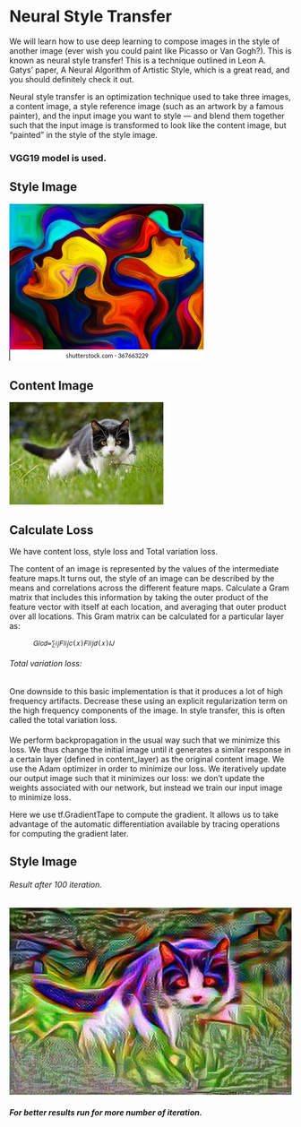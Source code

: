 # Neural Style Transfer

We will learn how to use deep learning to compose images in the style of another image (ever wish you could paint like Picasso or Van Gogh?). This is known as neural style transfer! This is a technique outlined in Leon A. Gatys’ paper, A Neural Algorithm of Artistic Style, which is a great read, and you should definitely check it out.

Neural style transfer is an optimization technique used to take three images, a content image, a style reference image (such as an artwork by a famous painter), and the input image you want to style — and blend them together such that the input image is transformed to look like the content image, but “painted” in the style of the style image.
### VGG19 model is used. 
## Style Image
![alt text](https://github.com/Aditya-Dubey16/Neural_Style_Transfer/blob/main/2.jpg)
## Content Image 
![alt text](https://github.com/Aditya-Dubey16/Neural_Style_Transfer/blob/main/5.jpg)

## Calculate Loss
We have content loss, style loss and Total variation loss.

The content of an image is represented by the values of the intermediate feature maps.It turns out, the style of an image can be described by the means and correlations across the different feature maps. Calculate a Gram matrix that includes this information by taking the outer product of the feature vector with itself at each location, and averaging that outer product over all locations. This Gram matrix can be calculated for a particular layer as:

          𝐺𝑙𝑐𝑑=∑𝑖𝑗𝐹𝑙𝑖𝑗𝑐(𝑥)𝐹𝑙𝑖𝑗𝑑(𝑥)𝐼𝐽
          

###### Total variation loss:
One downside to this basic implementation is that it produces a lot of high frequency artifacts. Decrease these using an explicit regularization term on the high frequency components of the image. In style transfer, this is often called the total variation loss.
####
We perform backpropagation in the usual way such that we minimize this  loss. We thus change the initial image until it generates a similar response in a certain layer (defined in content_layer) as the original content image. We use the Adam optimizer in order to minimize our loss. We iteratively update our output image such that it minimizes our loss: we don’t update the weights associated with our network, but instead we train our input image to minimize loss.

Here we use tf.GradientTape to compute the gradient. It allows us to take advantage of the automatic differentiation available by tracing operations for computing the gradient later.
## Style Image
###### Result after 100 iteration.
![alt text](https://github.com/Aditya-Dubey16/Neural_Style_Transfer/blob/main/output.jpg)
##### For better results run for more number of iteration.
